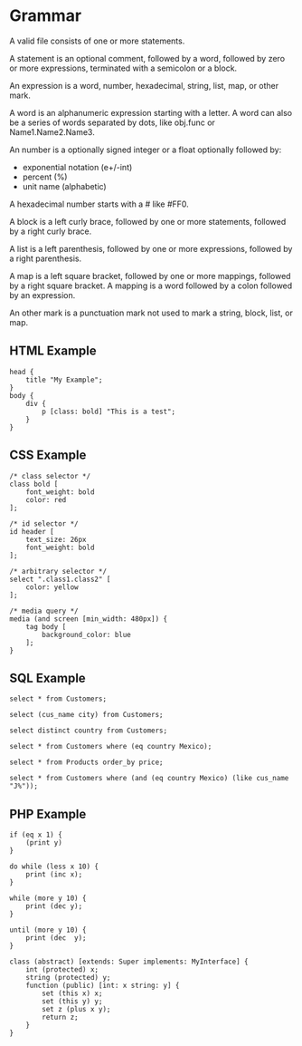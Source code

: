 # Grammar

A valid file consists of one or more statements.

A statement is an optional comment, followed by a word, followed by zero or more expressions,
terminated with a semicolon or a block.

An expression is a word, number, hexadecimal, string, list, map, or other mark.

A word is an alphanumeric expression starting with a letter. A word can also be a series of words
separated by dots, like obj.func or Name1.Name2.Name3.

An number is a optionally signed integer or a float optionally followed by:

-   exponential notation (e+/-int)
-   percent (%)
-   unit name (alphabetic)

A hexadecimal number starts with a # like #FF0.

A block is a left curly brace, followed by one or more statements, followed by a right curly brace.

A list is a left parenthesis, followed by one or more expressions, followed by a right parenthesis.

A map is a left square bracket, followed by one or more mappings, followed by a right square
bracket. A mapping is a word followed by a colon followed by an expression.

An other mark is a punctuation mark not used to mark a string, block, list, or map.

## HTML Example

```
head {
    title "My Example";
}
body {
    div {
        p [class: bold] "This is a test";
    }
}
```

## CSS Example

```
/* class selector */
class bold [
    font_weight: bold
    color: red
];

/* id selector */
id header [
    text_size: 26px
    font_weight: bold
];

/* arbitrary selector */
select ".class1.class2" [
    color: yellow
];

/* media query */
media (and screen [min_width: 480px]) {
    tag body [
        background_color: blue
    ];
}
```

## SQL Example

```
select * from Customers;

select (cus_name city) from Customers;

select distinct country from Customers;

select * from Customers where (eq country Mexico);

select * from Products order_by price;

select * from Customers where (and (eq country Mexico) (like cus_name "J%"));
```

## PHP Example

```
if (eq x 1) {
    (print y)
}

do while (less x 10) {
    print (inc x);
}

while (more y 10) {
    print (dec y);
}

until (more y 10) {
    print (dec  y);
}

class (abstract) [extends: Super implements: MyInterface] {
    int (protected) x;
    string (protected) y;
    function (public) [int: x string: y] {
        set (this x) x;
        set (this y) y;
        set z (plus x y);
        return z;
    }
}
```
